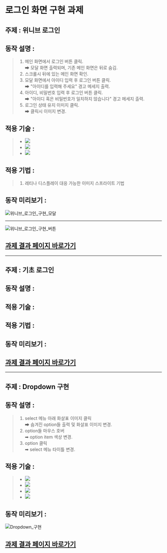 # 로그인 화면 구현 과제

## 주제 : 위니브 로그인

## 동작 설명 :

> 1.  메인 화면에서 로그인 버튼 클릭.  
>     ➡ 모달 화면 출력되며, 기존 메인 화면은 뒤로 숨김.
> 2.  스크롤시 뒤에 있는 메인 화면 확인.
> 3.  모달 화면에서 아이디 입력 후 로그인 버튼 클릭.  
>     ➡ "아이디를 입력해 주세요" 경고 메세지 출력.
> 4.  아이디, 비밀번호 입력 후 로그인 버튼 클릭.  
>     ➡ "아이디 혹은 비밀번호가 일치하지 않습니다" 경고 메세지 출력.
> 5.  로그인 상태 유지 이미지 클릭.  
>     ➡ 클릭시 이미지 변경.

## 적용 기술 :

> - <img src="https://img.shields.io/badge/HTML-E34F26?style=flat-square&logo=HTML5&logoColor=white"/>
> - <img src="https://img.shields.io/badge/CSS-1572B6?style=flat-square&logo=CSS3&logoColor=white"/>
> - <img src="https://img.shields.io/badge/JavaScript-F7DF1E?style=flat-square&logo=JavaScript&logoColor=white"/>

## 적용 기법 :

> 1. 레티나 디스플레이 대응 가능한 이미지 스프라이트 기법

## 동작 미리보기 :

![위니브_로그인_구현_모달](https://user-images.githubusercontent.com/77476077/163758149-909171bf-4b0e-4956-8929-f3412d9c2748.gif)

---

![위니브_로그인_구현_버튼](https://user-images.githubusercontent.com/77476077/163758923-af0b5b57-fdac-4314-a73a-f3c5eb931e9a.gif)

## [과제 결과 페이지 바로가기](https://aydenote.github.io/Login-Screen/%EC%9C%84%EB%8B%88%EB%B8%8C%20%EB%A1%9C%EA%B7%B8%EC%9D%B8%20%EA%B5%AC%ED%98%84/index.html)

---

## 주제 : 기초 로그인

## 동작 설명 :

## 적용 기술 :

## 적용 기법 :

## 동작 미리보기 :

## [과제 결과 페이지 바로가기]()

---

## 주제 : Dropdown 구현

## 동작 설명 :

> 1.  select 메뉴 아래 화살표 이미지 클릭  
>     ➡ 숨겨진 option들 출력 및 화살표 이미지 변경.
> 2.  option들 마우스 호버  
>     ➡ option item 색상 변경.
> 3.  option 클릭  
>     ➡ select 메뉴 타이틀 변경.

## 적용 기술 :

> - <img src="https://img.shields.io/badge/HTML-E34F26?style=flat-square&logo=HTML5&logoColor=white"/>
> - <img src="https://img.shields.io/badge/CSS-1572B6?style=flat-square&logo=CSS3&logoColor=white"/>
> - <img src="https://img.shields.io/badge/JavaScript-F7DF1E?style=flat-square&logo=JavaScript&logoColor=white"/>
> - <img src="https://img.shields.io/badge/jQuery-0769AD?style=flat-square&logo=jQuery&logoColor=white"/>

## 동작 미리보기 :

![Dropdown_구현](https://user-images.githubusercontent.com/77476077/163808959-92e25535-0b33-4744-9608-d5abd39e67f8.gif)

## [과제 결과 페이지 바로가기](https://aydenote.github.io/Login-Screen/Dropdown%20%EA%B5%AC%ED%98%84/index.html)
